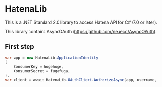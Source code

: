 # HatenaLib

This is a .NET Standard 2.0 library to access Hatena API for C# (7.0 or later).

This library contains AsyncOAuth (https://github.com/neuecc/AsyncOAuth).


## First step

~~~C#
var app = new HatenaLib.ApplicationIdentity
{
    ConsumerKey = hogehoge,
    ConsumerSecret = fugafuga,
};
var client = await HatenaLib.OAuthClient.AuthorizeAsync(app, username, password);
~~~
